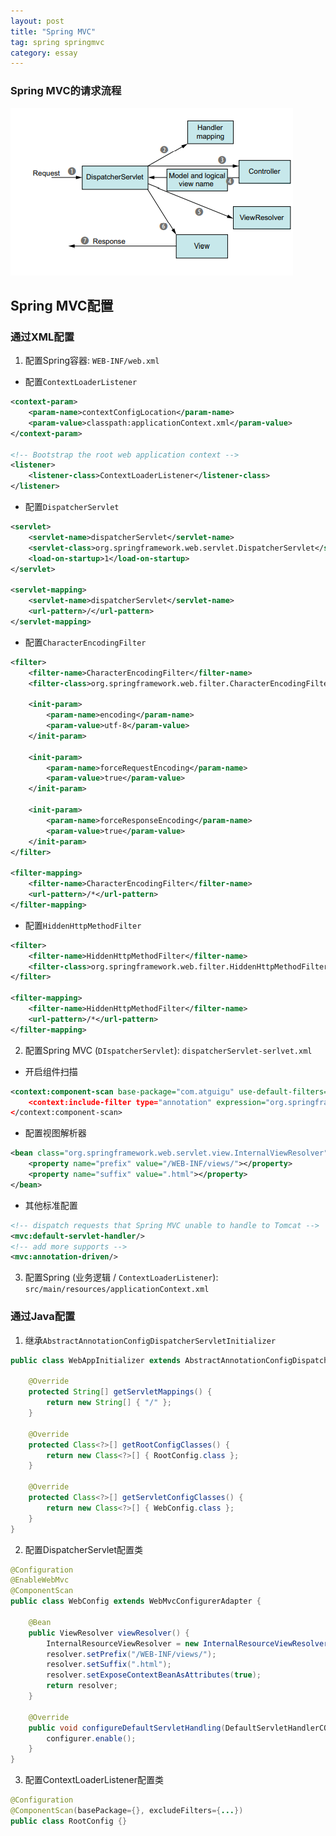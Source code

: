 ```yaml
---
layout: post
title: "Spring MVC"
tag: spring springmvc
category: essay
---
```


### Spring MVC的请求流程

![Request](/assets/spring_4.png)

## Spring MVC配置

### 通过XML配置

1. 配置Spring容器: `WEB-INF/web.xml`

- 配置`ContextLoaderListener`

```xml
<context-param>
    <param-name>contextConfigLocation</param-name>
    <param-value>classpath:applicationContext.xml</param-value>
</context-param>

<!-- Bootstrap the root web application context -->
<listener>
	<listener-class>ContextLoaderListener</listener-class>
</listener>
```

- 配置`DispatcherServlet`

```xml
<servlet>
	<servlet-name>dispatcherServlet</servlet-name>
    <servlet-class>org.springframework.web.servlet.DispatcherServlet</servlet-class>
    <load-on-startup>1</load-on-startup>
</servlet>

<servlet-mapping>
	<servlet-name>dispatcherServlet</servlet-name>
    <url-pattern>/</url-pattern>
</servlet-mapping>
```

- 配置`CharacterEncodingFilter`

```xml
<filter>
	<filter-name>CharacterEncodingFilter</filter-name>
    <filter-class>org.springframework.web.filter.CharacterEncodingFilter</filter-class>
    
    <init-param>
    	<param-name>encoding</param-name>
        <param-value>utf-8</param-value>
    </init-param>
    
    <init-param>
    	<param-name>forceRequestEncoding</param-name>
        <param-value>true</param-value>
    </init-param>
    
    <init-param>
    	<param-name>forceResponseEncoding</param-name>
        <param-value>true</param-value>
    </init-param>
</filter>

<filter-mapping>
	<filter-name>CharacterEncodingFilter</filter-name>
    <url-pattern>/*</url-pattern>
</filter-mapping>
```

- 配置`HiddenHttpMethodFilter`

```xml
<filter>
	<filter-name>HiddenHttpMethodFilter</filter-name>
    <filter-class>org.springframework.web.filter.HiddenHttpMethodFilter</filter-class>
</filter>

<filter-mapping>
	<filter-name>HiddenHttpMethodFilter</filter-name>
    <url-pattern>/*</url-pattern>
</filter-mapping>
```

2. 配置Spring MVC (`DIspatcherServlet`): `dispatcherServlet-serlvet.xml`

- 开启组件扫描

```xml
<context:component-scan base-package="com.atguigu" use-default-filters=true>
	<context:include-filter type="annotation" expression="org.springframework.stereotype.Controller"></context:include-filter>
</context:component-scan>
```

- 配置视图解析器

```xml
<bean class="org.springframework.web.servlet.view.InternalViewResolver">
	<property name="prefix" value="/WEB-INF/views/"></property>
    <property name="suffix" value=".html"></property>
</bean>
```

- 其他标准配置

```xml
<!-- dispatch requests that Spring MVC unable to handle to Tomcat -->
<mvc:default-servlet-handler/>
<!-- add more supports -->
<mvc:annotation-driven/>
```

3. 配置Spring (业务逻辑 / `ContextLoaderListener`): `src/main/resources/applicationContext.xml`

### 通过Java配置

1. 继承`AbstractAnnotationConfigDispatcherServletInitializer`

```java
public class WebAppInitializer extends AbstractAnnotationConfigDispatcherServletInitializer {
    
    @Override
    protected String[] getServletMappings() {
        return new String[] { "/" };
    }
    
    @Override
    protected Class<?>[] getRootConfigClasses() {
        return new Class<?>[] { RootConfig.class };
    }
    
    @Override
    protected Class<?>[] getServletConfigClasses() {
        return new Class<?>[] { WebConfig.class };
    }
}
```

2. 配置DispatcherServlet配置类

```java
@Configuration
@EnableWebMvc
@ComponentScan
public class WebConfig extends WebMvcConfigurerAdapter {
    
    @Bean
    public ViewResolver viewResolver() {
        InternalResourceViewResolver = new InternalResourceViewResolver();
        resolver.setPrefix("/WEB-INF/views/");
        resolver.setSuffix(".html");
        resolver.setExposeContextBeanAsAttributes(true);
        return resolver;
    }
    
    @Override
    public void configureDefaultServletHandling(DefaultServletHandlerCOnfigurer configurer) {
        configurer.enable();
    }
}
```

3. 配置ContextLoaderListener配置类

```java
@Configuration
@ComponentScan(basePackage={}, excludeFilters={...})
public class RootConfig {}
```


